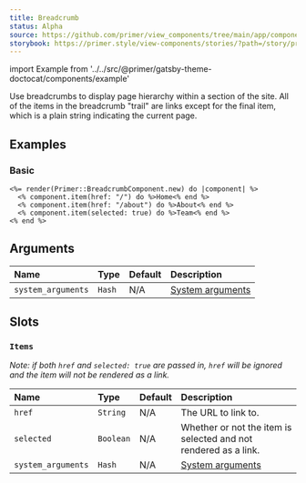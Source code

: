 ```yaml
---
title: Breadcrumb
status: Alpha
source: https://github.com/primer/view_components/tree/main/app/components/primer/breadcrumb_component.rb
storybook: https://primer.style/view-components/stories/?path=/story/primer-breadcrumb-component
---
```


import Example from '../../src/@primer/gatsby-theme-doctocat/components/example'

<!-- Warning: AUTO-GENERATED file, do not edit. Add code comments to your Ruby instead <3 -->

Use breadcrumbs to display page hierarchy within a section of the site. All of the items in the breadcrumb "trail" are links except for the final item, which is a plain string indicating the current page.

## Examples

### Basic

<Example src="<nav aria-label='Breadcrumb'>  <ol>      <li class='breadcrumb-item  '><a href='/'>Home</a></li>      <li class='breadcrumb-item  '><a href='/about'>About</a></li>      <li aria-current='page' class='breadcrumb-item  '>Team</li>  </ol></nav>" />

```erb
<%= render(Primer::BreadcrumbComponent.new) do |component| %>
  <% component.item(href: "/") do %>Home<% end %>
  <% component.item(href: "/about") do %>About<% end %>
  <% component.item(selected: true) do %>Team<% end %>
<% end %>
```

## Arguments

| Name | Type | Default | Description |
| :- | :- | :- | :- |
| `system_arguments` | `Hash` | N/A | [System arguments](/system-arguments) |

## Slots

### `Items`

_Note: if both `href` and `selected: true` are passed in, `href` will be ignored and the item will not be rendered as a link._

| Name | Type | Default | Description |
| :- | :- | :- | :- |
| `href` | `String` | N/A | The URL to link to. |
| `selected` | `Boolean` | N/A | Whether or not the item is selected and not rendered as a link. |
| `system_arguments` | `Hash` | N/A | [System arguments](/system-arguments) |
